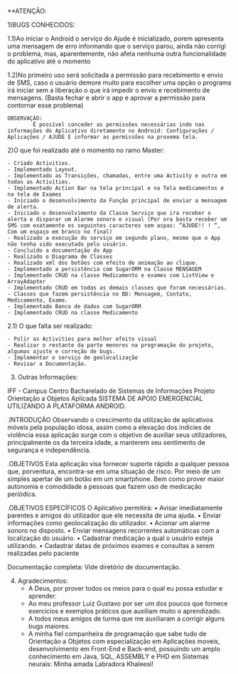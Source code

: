 ﻿**ATENÇÃO:

1)BUGS CONHECIDOS: 

  1.1)Ao iniciar o Android o serviço do Ajude é inicializado, porem apresenta uma mensagem de erro informando que o serviço parou, ainda não corrigi o problema, mas, aparentemente, não afeta nenhuma outra funcionalidade do aplicativo até o momento
      
  1.2)No primeiro uso será solicitada a permissão para recebimento e envio de SMS, caso o usuário demore muito para escolher uma opção o programa irá iniciar sem a liberação o que irá impedir o envio e recebimento de mensagens. (Basta fechar e abrir o app e aprovar a permissão para contornar esse problema)

    OBSERVAÇÃO:
            É possível conceder as permissões necessárias indo nas informações do Aplicativo diretamente no Android: Configurações / Aplicações / AJUDE E informar as permissões na proxema tela.

2)O que foi realizado até o momento no ramo Master:

    - Criado Activities.
    - Implementado Layout.
    - Implementado as Transições, chamadas, entre uma Activity e outra em todas as Activities.
    - Implementado Action Bar na tela principal e na Tela medicamentos e na tela de Exames
    - Iniciado o desenvolvimento da Função principal de enviar a mensagem de alerta.
    - Iniciado o desenvolvimento da Classe Serviço que ira receber o alerta e disparar um Alarme sonoro e visual (Por ora basta receber um SMS com exatamente os seguintes caracteres sem aspas: “AJUDE!! ! “, Com um espaço em branco no final)
    - Realizado a execução do serviço em segundo plano, mesmo que o App não tenha sido executado pelo usuário.
    - Concluído a documentação do App
    - Realizado o Diagrama de Classes
    - Realizado xml dos botões com efeito de animação ao clique.
    - Implementado a persistência com SugarORM na Classe MENSAGEM
    - Implementado CRUD na classe Medicamento e exames com ListView e ArrayAdapter
    - Implementado CRUD em todas as demais classes que foram necessárias.
    - Classes que fazem persistência no BD: Mensagem, Contato, Medicamento, Exame. 
    - Implementado Banco de dados com SugarORM
    - Implementado CRUD na classe Medicamento  
    
2.1) O que falta ser realizado:

    - Polir as Activities para melhor efeito visual
    - Realizar o restante da parte menores na programação do projeto, algumas ajuste e correção de bugs.
    - Implementar o serviço de geolocalização
    - Revisar a Documentação.
    
3) Outras Informações:
    
IFF - Campus Centro Bacharelado de Sistemas de Informações Projeto Orientação a Objetos Aplicada
SISTEMA DE APOIO EMERGENCIAL UTILIZANDO A PLATAFORMA ANDROID.

.INTRODUÇÃO Observando o crescimento da utilização de aplicativos móveis pela população idosa, assim como a elevação dos indicies de violência essa aplicação surge com o objetivo de auxiliar seus utilizadores, principalmente os da terceira idade, a manterem seu sentimento de segurança e independência.

.OBJETIVOS Esta aplicação visa fornecer suporte rápido a qualquer pessoa que, porventura, encontra-se em uma situação de risco. Por meio de um simples apertar de um botão em um smartphone. Bem como prover maior autonomia e comodidade a pessoas que fazem uso de medicação periódica.

.OBJETIVOS ESPECÍFICOS O Aplicativo permitirá: • Avisar imediatamente parentes e amigos do utilizador que ele necessita de uma ajuda. • Enviar informações como geolocalização do utilizador. • Acionar um alarme sonoro no disposto. • Enviar mensagens recorrentes automáticas com a localização do usuário. • Cadastrar medicação a qual o usuário esteja utilizando. • Cadastrar datas de próximos exames e consultas a serem realizadas pelo paciente

Documentação completa: Vide diretório de documentação. 


4) Agradecimentos:
	- A Deus, por prover todos os meios para o qual eu possa estudar e aprender.
	- Ao meu professor Luiz Gustavo por ser um dos poucos que fornece exercícios e exemplos práticos que auxiliam muito o aprendizado.
	- A todos meus amigos de turma que me auxiliaram a corrigir alguns bugs maiores.
	- A minha fiel companheira de programação que sabe tudo de Orientação a Objetos com especialização em Aplicações moveis, desenvolvimento em Front-End e Back-end, possuindo um amplo conhecimento em Java, SQL, ASSEMBLY e PHD em Sistemas neurais: Minha amada Labradora Khaleesi! 

